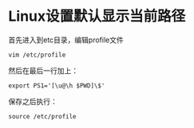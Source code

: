 # Linux设置默认显示当前路径

首先进入到etc目录，编辑profile文件

```shell
vim /etc/profile
```

然后在最后一行加上：

```shell
export PS1='[\u@\h $PWD]\$'
```

保存之后执行：

```shell
source /etc/profile
```
